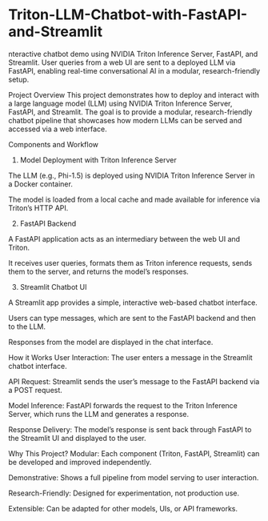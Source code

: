 # Triton-LLM-Chatbot-with-FastAPI-and-Streamlit
nteractive chatbot demo using NVIDIA Triton Inference Server, FastAPI, and Streamlit. User queries from a web UI are sent to a deployed LLM via FastAPI, enabling real-time conversational AI in a modular, research-friendly setup.

Project Overview
This project demonstrates how to deploy and interact with a large language model (LLM) using NVIDIA Triton Inference Server, FastAPI, and Streamlit. The goal is to provide a modular, research-friendly chatbot pipeline that showcases how modern LLMs can be served and accessed via a web interface.

Components and Workflow
1. Model Deployment with Triton Inference Server

The LLM (e.g., Phi-1.5) is deployed using NVIDIA Triton Inference Server in a Docker container.

The model is loaded from a local cache and made available for inference via Triton’s HTTP API.

2. FastAPI Backend

A FastAPI application acts as an intermediary between the web UI and Triton.

It receives user queries, formats them as Triton inference requests, sends them to the server, and returns the model’s responses.

3. Streamlit Chatbot UI

A Streamlit app provides a simple, interactive web-based chatbot interface.

Users can type messages, which are sent to the FastAPI backend and then to the LLM.

Responses from the model are displayed in the chat interface.

How it Works
User Interaction:
The user enters a message in the Streamlit chatbot interface.

API Request:
Streamlit sends the user’s message to the FastAPI backend via a POST request.

Model Inference:
FastAPI forwards the request to the Triton Inference Server, which runs the LLM and generates a response.

Response Delivery:
The model’s response is sent back through FastAPI to the Streamlit UI and displayed to the user.

Why This Project?
Modular: Each component (Triton, FastAPI, Streamlit) can be developed and improved independently.

Demonstrative: Shows a full pipeline from model serving to user interaction.

Research-Friendly: Designed for experimentation, not production use.

Extensible: Can be adapted for other models, UIs, or API frameworks.
